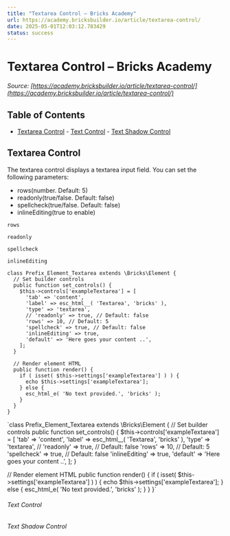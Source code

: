 ```yaml
---
title: "Textarea Control – Bricks Academy"
url: https://academy.bricksbuilder.io/article/textarea-control/
date: 2025-05-01T12:03:12.783429
status: success
---
```


# Textarea Control – Bricks Academy

*Source: [https://academy.bricksbuilder.io/article/textarea-control/](https://academy.bricksbuilder.io/article/textarea-control/)*

## Table of Contents

- [Textarea Control](#textarea-control)
        - [Text Control](#text-control)
        - [Text Shadow Control](#text-shadow-control)

## Textarea Control

The textarea control displays a textarea input field. You can set the following parameters:

- rows(number. Default: 5)
- readonly(true/false. Default: false)
- spellcheck(true/false. Default: false)
- inlineEditing(true to enable)

`rows`

`readonly`

`spellcheck`

`inlineEditing`

```
class Prefix_Element_Textarea extends \Bricks\Element {
  // Set builder controls
  public function set_controls() {
    $this->controls['exampleTextarea'] = [
      'tab' => 'content',
      'label' => esc_html__( 'Textarea', 'bricks' ),
      'type' => 'textarea',
      // 'readonly' => true, // Default: false
      'rows' => 10, // Default: 5
      'spellcheck' => true, // Default: false
      'inlineEditing' => true,
      'default' => 'Here goes your content ..',
    ];
  }

  // Render element HTML
  public function render() {
    if ( isset( $this->settings['exampleTextarea'] ) ) {
      echo $this->settings['exampleTextarea'];
    } else {
      esc_html_e( 'No text provided.', 'bricks' );
    }
  }
}
```

`class Prefix_Element_Textarea extends \Bricks\Element {
  // Set builder controls
  public function set_controls() {
    $this->controls['exampleTextarea'] = [
      'tab' => 'content',
      'label' => esc_html__( 'Textarea', 'bricks' ),
      'type' => 'textarea',
      // 'readonly' => true, // Default: false
      'rows' => 10, // Default: 5
      'spellcheck' => true, // Default: false
      'inlineEditing' => true,
      'default' => 'Here goes your content ..',
    ];
  }

  // Render element HTML
  public function render() {
    if ( isset( $this->settings['exampleTextarea'] ) ) {
      echo $this->settings['exampleTextarea'];
    } else {
      esc_html_e( 'No text provided.', 'bricks' );
    }
  }
}`

###### Text Control

###### Text Shadow Control

